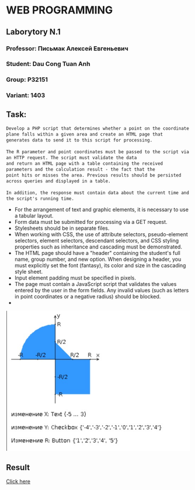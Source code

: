 # WEB PROGRAMMING

## Laborytory N.1

### Professor: Письмак Алексей Евгеньевич
### Student: Dau Cong Tuan Anh
### Group: P32151
### Variant: 1403

## Task:

```
Develop a PHP script that determines whether a point on the coordinate plane falls within a given area and create an HTML page that 
generates data to send it to this script for processing.

The R parameter and point coordinates must be passed to the script via an HTTP request. The script must validate the data 
and return an HTML page with a table containing the received parameters and the calculation result - the fact that the 
point hits or misses the area. Previous results should be persisted across queries and displayed in a table.

In addition, the response must contain data about the current time and the script's running time.

```
- For the arrangement of text and graphic elements, it is necessary to use a tabular layout.
- Form data must be submitted for processing via a GET request.
- Stylesheets should be in separate files.
- When working with CSS, the use of attribute selectors, pseudo-element selectors, element selectors, descendant selectors, and CSS styling properties such as inheritance and cascading must be demonstrated.
- The HTML page should have a "header" containing the student's full name, group number, and new option. When designing a header, you must explicitly set the font (fantasy), its color and size in the cascading style sheet.
- Input element padding must be specified in pixels.
- The page must contain a JavaScript script that validates the values ​​entered by the user in the form fields. Any invalid values ​​(such as letters in point coordinates or a negative radius) should be blocked.
- 
![image](https://github.com/andrey551/Web-ITMO/blob/main/Lab1/report/Picture1.jpg)
## Result
[Click here](https://se.ifmo.ru/~s336186/Home/index.html)
